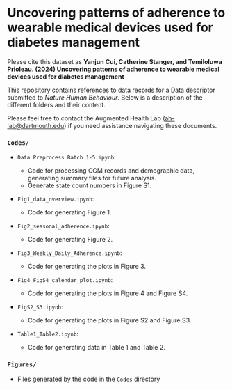 # Uncovering patterns of adherence to wearable medical devices used for diabetes management

Please cite this dataset as **Yanjun Cui, Catherine Stanger, and Temiloluwa Prioleau. (2024) Uncovering patterns of adherence to wearable
medical devices used for diabetes management** 

This repository contains references to data records for a Data descriptor submitted to *Nature Human Behaviour*. 
Below is a description of the different folders and their content.

Please feel free to contact the Augmented Health Lab (ah-lab@dartmouth.edu) if you need assistance navigating these documents.

### `Codes/`

* `Data Preprocess Batch 1-5.ipynb`:
  * Code for processing CGM records and demographic data, generating summary files for future analysis.
  * Generate state count numbers in Figure S1.

* `Fig1_data_overview.ipynb`:
  * Code for generating Figure 1.

* `Fig2_seasonal_adherence.ipynb`:
  * Code for generating Figure 2.

* `Fig3_Weekly_Daily_Adherence.ipynb`:
  * Code for generating the plots in Figure 3.

* `Fig4_FigS4_calendar_plot.ipynb`:
  * Code for generating the plots in Figure 4 and Figure S4.
 
* `FigS2_S3.ipynb`:
  * Code for generating the plots in Figure S2 and Figure S3.
    
* `Table1_Table2.ipynb`:
  * Code for generating data in Table 1 and Table 2.

### `Figures/`
* Files generated by the code in the `Codes` directory

